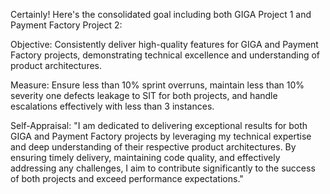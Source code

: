 Certainly! Here's the consolidated goal including both GIGA Project 1 and Payment Factory Project 2:

Objective: 
Consistently deliver high-quality features for GIGA and Payment Factory projects, demonstrating technical excellence and understanding of product architectures.

Measure: 
Ensure less than 10% sprint overruns, maintain less than 10% severity one defects leakage to SIT for both projects, and handle escalations effectively with less than 3 instances.

Self-Appraisal: 
"I am dedicated to delivering exceptional results for both GIGA and Payment Factory projects by leveraging my technical expertise and deep understanding of their respective product architectures. By ensuring timely delivery, maintaining code quality, and effectively addressing any challenges, I aim to contribute significantly to the success of both projects and exceed performance expectations."
